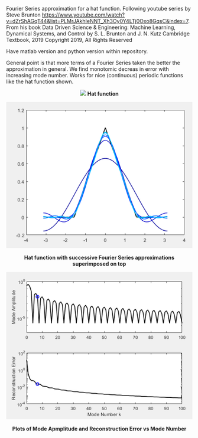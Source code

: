 Fourier Series approximation for a hat function. Following youtube series by Steve Brunton https://www.youtube.com/watch?v=dZrShAGqT44&list=PLMrJAkhIeNNT_Xh3Oy0Y4LTj0Oxo8GqsC&index=7. From his book Data Driven Science & Engineering: Machine Learning, Dynamical Systems, and Control by S. L. Brunton and J. N. Kutz Cambridge Textbook, 2019 Copyright 2019, All Rights Reserved

Have matlab version and python version within repository.

General point is that more terms of a Fourier Series taken the better the approximation in general. We find monotomic decreas in error with increasing mode number. Works for nice (continuous) periodic functions like the hat function shown.

<p align="center">
<img src="https://github.com/shansiddi/fourierseries/edit/master/images/fig0.PNG">
<b>Hat function </b><br>
</p>  
  
![](images/fig1.PNG)
<p align="center">
<b>Hat function with successive Fourier Series approximations superimposed on top</b><br>
 
![](images/fig2.PNG)
<p align="center">
<b>Plots of Mode Apmplitude and Reconstruction Error vs Mode Number</b><br>
